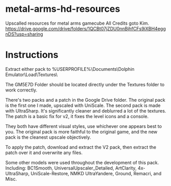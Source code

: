 # metal-arms-hd-resources
Upscalled resources for metal arms gamecube
All Credits goto Kim.
https://drive.google.com/drive/folders/1QCBt07jZDU0nnBjhfCFs9iXBH4eggnDS?usp=sharing
   
   
# Instructions
Extract either pack to %USERPROFILE%\Documents\Dolphin Emulator\Load\Textures\

The GM5E7D Folder should be located directly under the Textures folder to work correctly.

There's two packs and a patch in the Google Drive folder. The original pack is the first one I made, upscaled with UniScale. The second pack is made with UltraSharp. It's significantly cleaner and deblurred a lot of the textures. The patch is a basic fix for v2, it fixes the level icons and a console.

They both have different visual styles, use whichever one appears best to you. The original pack is more faithful to the original game, and the new pack is the cleanest upscale objectively.

To apply the patch, download and extract the V2 pack, then extract the patch over it and overwrite any files.

Some other models were used throughout the development of this pack. Including: BC1Smooth, UniversalUpscaler_Detailed, ArtClarity, 4x-UltraSharp, UniScale-Restore, NMKD UltraYandere, Ground, Remacri, and Misc.
